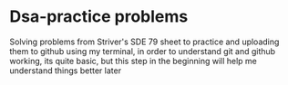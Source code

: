 # Dsa-practice problems

Solving problems from Striver's SDE 79 sheet to practice and uploading 
them to github using my terminal, in order to understand git and github 
working, its quite basic, but this step in the beginning will help me 
understand things better later 

